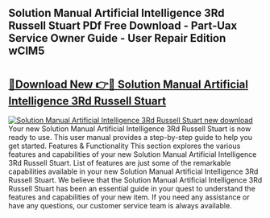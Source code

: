 ## Solution Manual Artificial Intelligence 3Rd Russell Stuart PDf Free Download - Part-Uax Service Owner Guide - User Repair Edition wClM5

# <h2><a href="http://bc67516.oget.top/?id=Solution+Manual+Artificial+Intelligence+3Rd+Russell+Stuart">🔗Download New 👉🔴 Solution Manual Artificial Intelligence 3Rd Russell Stuart</a></h2>

[![Solution Manual Artificial Intelligence 3Rd Russell Stuart new download](https://i.imgur.com/5g1atiW.png)](http://bc67516.oget.top/?id=Solution+Manual+Artificial+Intelligence+3Rd+Russell+Stuart)
Your new Solution Manual Artificial Intelligence 3Rd Russell Stuart is now ready to use. This user manual provides a step-by-step guide to help you get started. Features & Functionality This section explores the various features and capabilities of your new Solution Manual Artificial Intelligence 3Rd Russell Stuart. List of features are just some of the remarkable capabilities available in your new Solution Manual Artificial Intelligence 3Rd Russell Stuart. We believe that the Solution Manual Artificial Intelligence 3Rd Russell Stuart has been an essential guide in your quest to understand the features and capabilities of your new item. If you need any assistance or have any questions, our customer service team is always available.
